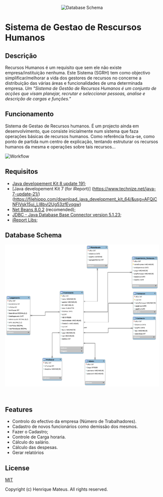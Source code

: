 <p align="center">
<img src="img/sgrh--green.png" width="150px" alt="Database Schema">
</p>

# Sistema de Gestao de Rescursos Humanos
## Descrição
Recursos Humanos é um requisito que sem ele não existe empresa/instituição nenhuma.
Este Sistema (SGRH) tem como objectivo simplificar/melhorar a vida dos gestores de recursos no concerne a distribuição das várias áreas e funcionalidades de uma determinada empresa. _Um "Sistema de Gestão de Recursos Humanos é um conjunto de acções que visam planejar, recrutar e seleccionar pessoas, analise e descrição de cargas e funções."_

## Funcionamento
Sistema de Gestao de Recursos humanos. 
É um projecto ainda em desenvolvimento, que consiste inicialmente num sistema que faza operações básicas de recursos humanos.
Como referência foca-se, como ponto de partida num centro de explicação, tentando estruturar os recursos humanos da mesma e operações sobre tais recursos... 
<p align="center">

![Workflow](img/img-2.jpg)
</p>

## Requisitos
- [Java developement Kit 8 update 191](https://www.oracle.com/technetwork/java/javase/downloads/jdk8-downloads-2133151.html);
- [Java developement Kit 7 (for iReport)] (https://www.technize.net/java-7-update-21/) (https://filehippo.com/download_java_development_kit_64/&usg=AFQjCNFlVsk15uj_Ll8bvl2Ug53zfEvqgw)
- [Net Beans 8.0.2](https://www.netbeans.com/) (recomended);
- [JDBC - Java Database Base Connector version 5.1.23](https://dev.mysql.com/downloads/connector/j/);
- [iReport Libs](https://sourceforge.net/projects/jasperreports/);
## Database Schema
<img src="src\sql\schema.png"  alt="Database schema">

&nbsp;

## Features
- Controlo do efectivo da empresa (Número de Trabalhadores).
- Cadastro de novos funcionários como demissão dos mesmos.
- Fazer o Cadastro;
- Controle de Carga horaria.
- Cálculo do salário.
- Cálculo das despesas.
- Gerar relatórios
## License
[MIT](LICENSE)

Copyright (c) Henrique Mateus. All rights reserved.


